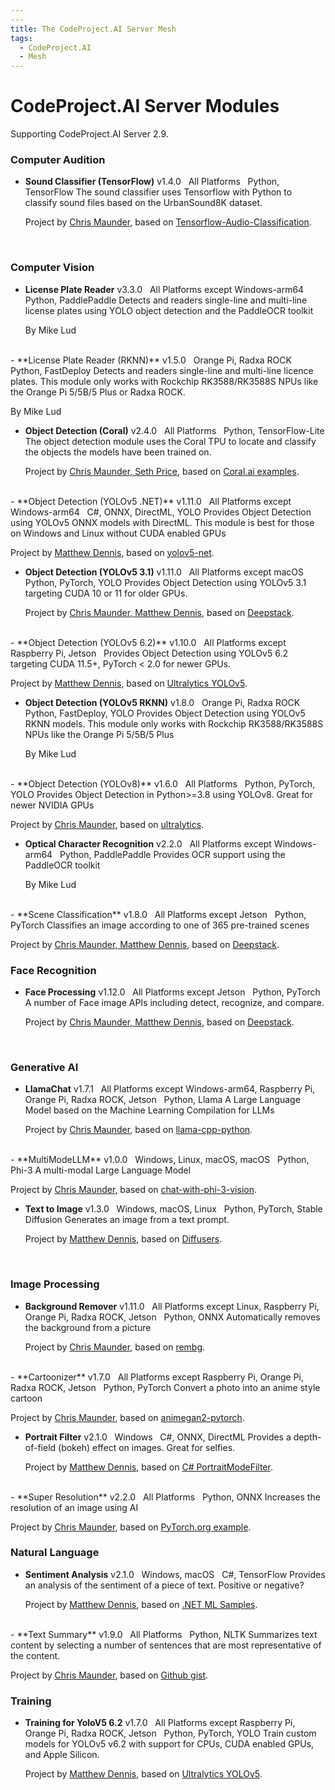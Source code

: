 ```yaml
---
---
title: The CodeProject.AI Server Mesh
tags:
  - CodeProject.AI
  - Mesh
---
```


# CodeProject.AI Server Modules

Supporting CodeProject.AI Server 2.9.


### Computer Audition

 - **Sound Classifier (TensorFlow)**
   v1.4.0 &nbsp; All Platforms &nbsp; Python, TensorFlow
   The sound classifier uses Tensorflow with Python to classify sound files based on the UrbanSound8K dataset.

   Project by [Chris Maunder](https://codeproject.com/ai), based on [Tensorflow-Audio-Classification](https://github.com/luuil/Tensorflow-Audio-Classification).
<br>


### Computer Vision

 - **License Plate Reader**
   v3.3.0 &nbsp; All Platforms except Windows-arm64 &nbsp; Python, PaddlePaddle
   Detects and readers single-line and multi-line license plates using YOLO object detection and the PaddleOCR toolkit

   By Mike Lud
<br>
 - **License Plate Reader (RKNN)**
   v1.5.0 &nbsp; Orange Pi,  Radxa ROCK &nbsp; Python, FastDeploy
   Detects and readers single-line and multi-line licence plates. This module only works with Rockchip RK3588/RK3588S NPUs like the Orange Pi 5/5B/5 Plus or Radxa ROCK.

   By Mike Lud
<br>
 - **Object Detection (Coral)**
   v2.4.0 &nbsp; All Platforms &nbsp; Python, TensorFlow-Lite
   The object detection module uses the Coral TPU to locate and classify the objects the models have been trained on.

   Project by [Chris Maunder, Seth Price](https://codeproject.com/ai), based on [Coral.ai examples](https://github.com/google-coral/pycoral/blob/master/examples/detect_image.py).
<br>
 - **Object Detection (YOLOv5 .NET)**
   v1.11.0 &nbsp; All Platforms except Windows-arm64 &nbsp; C#, ONNX, DirectML, YOLO
   Provides Object Detection using YOLOv5 ONNX models with DirectML. This module is best for those on Windows and Linux without CUDA enabled GPUs

   Project by [Matthew Dennis](https://codeproject.com/ai), based on [yolov5-net](https://github.com/techwingslab/yolov5-net).
<br>
 - **Object Detection (YOLOv5 3.1)**
   v1.11.0 &nbsp; All Platforms except macOS &nbsp; Python, PyTorch, YOLO
   Provides Object Detection using YOLOv5 3.1 targeting CUDA 10 or 11 for older GPUs.

   Project by [Chris Maunder, Matthew Dennis](https://codeproject.com/ai), based on [Deepstack](https://github.com/johnolafenwa/DeepStack).
<br>
 - **Object Detection (YOLOv5 6.2)**
   v1.10.0 &nbsp; All Platforms except Raspberry Pi,  Jetson &nbsp; 
   Provides Object Detection using YOLOv5 6.2 targeting CUDA 11.5+, PyTorch < 2.0 for newer GPUs.

   Project by [Matthew Dennis](https://codeproject.com/ai), based on [Ultralytics YOLOv5](https://github.com/ultralytics/yolov5).
<br>
 - **Object Detection (YOLOv5 RKNN)**
   v1.8.0 &nbsp; Orange Pi,  Radxa ROCK &nbsp; Python, FastDeploy, YOLO
   Provides Object Detection using YOLOv5 RKNN models. This module only works with Rockchip RK3588/RK3588S NPUs like the Orange Pi 5/5B/5 Plus

   By Mike Lud
<br>
 - **Object Detection (YOLOv8)**
   v1.6.0 &nbsp; All Platforms &nbsp; Python, PyTorch, YOLO
   Provides Object Detection in Python>=3.8 using YOLOv8. Great for newer NVIDIA GPUs

   Project by [Chris Maunder](https://codeproject.com/ai), based on [ultralytics](https://github.com/ultralytics/ultralytics).
<br>
 - **Optical Character Recognition**
   v2.2.0 &nbsp; All Platforms except Windows-arm64 &nbsp; Python, PaddlePaddle
   Provides OCR support using the PaddleOCR toolkit

   By Mike Lud
<br>
 - **Scene Classification**
   v1.8.0 &nbsp; All Platforms except Jetson &nbsp; Python, PyTorch
   Classifies an image according to one of 365 pre-trained scenes

   Project by [Chris Maunder, Matthew Dennis](https://codeproject.com/ai), based on [Deepstack](https://github.com/johnolafenwa/DeepStack).
<br>


### Face Recognition

 - **Face Processing**
   v1.12.0 &nbsp; All Platforms except Jetson &nbsp; Python, PyTorch
   A number of Face image APIs including detect, recognize, and compare.

   Project by [Chris Maunder, Matthew Dennis](https://codeproject.com/ai), based on [Deepstack](https://github.com/johnolafenwa/DeepStack).
<br>


### Generative AI

 - **LlamaChat**
   v1.7.1 &nbsp; All Platforms except Windows-arm64,  Raspberry Pi,  Orange Pi,  Radxa ROCK,  Jetson &nbsp; Python, Llama
   A Large Language Model based on the Machine Learning Compilation for LLMs

   Project by [Chris Maunder](https://codeproject.com/ai), based on [llama-cpp-python](https://github.com/abetlen/llama-cpp-python).
<br>
 - **MultiModeLLM**
   v1.0.0 &nbsp; Windows,  Linux,  macOS,  macOS &nbsp; Python, Phi-3
   A multi-modal Large Language Model

   Project by [Chris Maunder](https://codeproject.com/ai), based on [chat-with-phi-3-vision](https://huggingface.co/microsoft/Phi-3-vision-128k-instruct/blob/main/sample_inference.py).
<br>
 - **Text to Image**
   v1.3.0 &nbsp; Windows,  macOS,  Linux &nbsp; Python, PyTorch, Stable Diffusion
   Generates an image from a text prompt.

   Project by [Matthew Dennis](https://codeproject.com/ai), based on [Diffusers](https://github.com/huggingface/diffusers).
<br>


### Image Processing

 - **Background Remover**
   v1.11.0 &nbsp; All Platforms except Linux,  Raspberry Pi,  Orange Pi,  Radxa ROCK,  Jetson &nbsp; Python, ONNX
   Automatically removes the background from a picture

   Project by [Chris Maunder](https://codeproject.com/ai), based on [rembg](https://github.com/danielgatis/rembg).
<br>
 - **Cartoonizer**
   v1.7.0 &nbsp; All Platforms except Raspberry Pi,  Orange Pi,  Radxa ROCK,  Jetson &nbsp; Python, PyTorch
   Convert a photo into an anime style cartoon

   Project by [Chris Maunder](https://codeproject.com/ai), based on [animegan2-pytorch](https://github.com/bryandlee/animegan2-pytorch).
<br>
 - **Portrait Filter**
   v2.1.0 &nbsp; Windows &nbsp; C#, ONNX, DirectML
   Provides a depth-of-field (bokeh) effect on images. Great for selfies.

   Project by [Matthew Dennis](https://codeproject.com/ai), based on [C# PortraitModeFilter](https://blog.csdn.net/lw112190/article/details/133831461).
<br>
 - **Super Resolution**
   v2.2.0 &nbsp; All Platforms &nbsp; Python, ONNX
   Increases the resolution of an image using AI

   Project by [Chris Maunder](https://codeproject.com/ai), based on [PyTorch.org example](https://pytorch.org/tutorials/advanced/super_resolution_with_onnxruntime.html?highlight=superresolution).
<br>


### Natural Language

 - **Sentiment Analysis**
   v2.1.0 &nbsp; Windows,  macOS &nbsp; C#, TensorFlow
   Provides an analysis of the sentiment of a piece of text. Positive or negative?

   Project by [Matthew Dennis](https://codeproject.com/ai), based on [.NET ML Samples](https://github.com/dotnet/samples/tree/main/machine-learning/tutorials/TextClassificationTF).
<br>
 - **Text Summary**
   v1.9.0 &nbsp; All Platforms &nbsp; Python, NLTK
   Summarizes text content by selecting a number of sentences that are most representative of the content.

   Project by [Chris Maunder](https://codeproject.com/ai), based on [Github gist](https://gist.github.com/edubey/cc41dbdec508a051675daf8e8bba62c5).
<br>


### Training

 - **Training for YoloV5 6.2**
   v1.7.0 &nbsp; All Platforms except Raspberry Pi,  Orange Pi,  Radxa ROCK,  Jetson &nbsp; Python, PyTorch, YOLO
   Train custom models for YOLOv5 v6.2 with support for CPUs, CUDA enabled GPUs, and Apple Silicon.

   Project by [Matthew Dennis](https://codeproject.com/ai), based on [Ultralytics YOLOv5](https://github.com/ultralytics/yolov5).
<br>